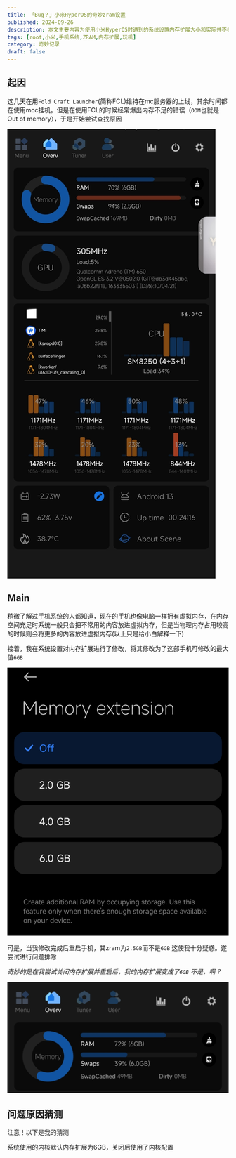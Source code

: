 ```yaml
---
title: 「Bug？」小米HyperOS的奇妙zram设置
published: 2024-09-26
description: 本文主要内容为使用小米HyperOS时遇到的系统设置内存扩展大小和实际并不相符的情况
tags: [root,小米,手机系统,ZRAM,内存扩展,玩机]
category: 奇妙记录
draft: false
---
```


## 起因
这几天在用`Fold Craft Launcher`(简称FCL)维持在mc服务器的上线，其余时间都在使用mcc挂机。但是在使用FCL的时候经常爆出内存不足的错误（`OOM`也就是Out of memory），于是开始尝试查找原因

![内存爆满图片](./Out_of_memory.jpg)


## Main
稍微了解过手机系统的人都知道，现在的手机也像电脑一样拥有虚拟内存，在内存空间充足时系统一般只会把不常用的内容放进虚拟内存，但是当物理内存占用较高的时候则会将更多的内容放进虚拟内存(以上只是给小白解释一下)

接着，我在系统设置对内存扩展进行了修改，将其修改为了这部手机可修改的最大值`6GB`

![示例图片](./memory_extension.jpg)


可是，当我修改完成后重启手机，其zram为`2.5GB`而不是`6GB` 这使我十分疑惑。遂尝试进行问题排除

*奇妙的是在我尝试关闭内存扩展并重启后，我的内存扩展变成了`6GB` 不是，啊？*

![6Gb](./6GB.jpg)

## 问题原因猜测

注意！以下是我的猜测

系统使用的内核默认内存扩展为6GB，关闭后使用了内核配置